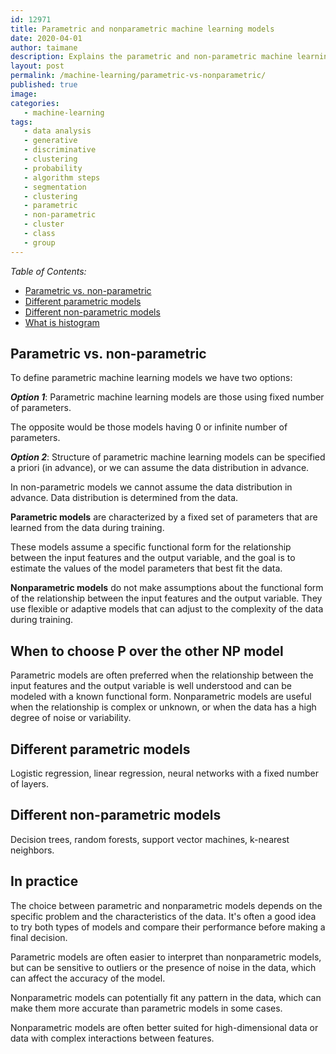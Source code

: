 ```yaml
---
id: 12971
title: Parametric and nonparametric machine learning models
date: 2020-04-01
author: taimane
description: Explains the parametric and non-parametric machine learning models.
layout: post
permalink: /machine-learning/parametric-vs-nonparametric/
published: true
image: 
categories: 
   - machine-learning
tags:
   - data analysis
   - generative
   - discriminative
   - clustering
   - probability
   - algorithm steps   
   - segmentation 
   - clustering
   - parametric
   - non-parametric
   - cluster
   - class
   - group
---
```

<script type="text/x-mathjax-config">
    MathJax.Hub.Config({
      tex2jax: {
        skipTags: ['script', 'noscript', 'style', 'textarea', 'pre'],
        inlineMath: [['$','$']]
      }
    });
</script>
<script src="https://cdn.mathjax.org/mathjax/latest/MathJax.js?config=TeX-AMS-MML_HTMLorMML" type="text/javascript"></script>

_Table of Contents:_

- [Parametric vs. non-parametric](#parametric-vs-non-parametric)
- [Different parametric models](#different-parametric-models)
- [Different non-parametric models](#different-non-parametric-models)
- [What is histogram](#what-is-histogram)
 

## Parametric vs. non-parametric

To define parametric machine learning models we have two options:

**_Option 1_**: Parametric machine learning models are those using fixed number of parameters.

The opposite would be those models having 0 or infinite number of parameters.

**_Option 2_**: Structure of parametric machine learning models can be specified a priori (in advance), or we can assume the data distribution in advance.

In non-parametric models we cannot assume the data distribution in advance. Data distribution is determined from the data.


**Parametric models** are characterized by a fixed set of parameters that are learned from the data during training.

These models assume a specific functional form for the relationship between the input features and the output variable, and the goal is to estimate the values of the model parameters that best fit the data. 


**Nonparametric models** do not make assumptions about the functional form of the relationship between the input features and the output variable. They use flexible or adaptive models that can adjust to the complexity of the data during training. 

## When to choose P over the other NP model

Parametric models are often preferred when the relationship between the input features and the output variable is well understood and can be modeled with a known functional form. Nonparametric models are useful when the relationship is complex or unknown, or when the data has a high degree of noise or variability.

## Different parametric models

Logistic regression, linear regression, neural networks with a fixed number of layers.


## Different non-parametric models

Decision trees, random forests, support vector machines, k-nearest neighbors.

## In practice 

The choice between parametric and nonparametric models depends on the specific problem and the characteristics of the data. It's often a good idea to try both types of models and compare their performance before making a final decision.


Parametric models are often easier to interpret than nonparametric models, but can be sensitive to outliers or the presence of noise in the data, which can affect the accuracy of the model.

Nonparametric models can potentially fit any pattern in the data, which can make them more accurate than parametric models in some cases.

Nonparametric models are often better suited for high-dimensional data or data with complex interactions between features.
